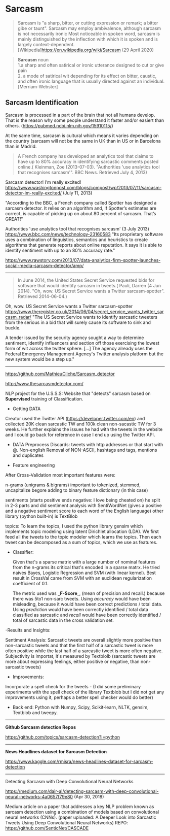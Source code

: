 # Sarcasm

>Sarcasm is "a sharp, bitter, or cutting expression or remark; a bitter gibe or taunt". Sarcasm may employ ambivalence, although sarcasm is not necessarily ironic Most noticeable in spoken word, sarcasm is mainly distinguished by the inflection with which it is spoken and is largely context-dependent. [Wikipedia]https://en.wikipedia.org/wiki/Sarcasm (29 April 2020)

>**Sarcasm** noun <br>1.a sharp and often satirical or ironic utterance designed to cut or give pain<br>2. a mode of satirical wit depending for its effect on bitter, caustic, and often ironic language that is usually directed against an individual. [Merriam-Webster]

## Sarcasm Identification

Sarcasm is processed in a part of the brain that not all humans develop. That is the reason why some people understand it faster and/or easiert than others. (https://pubmed.ncbi.nlm.nih.gov/15910115/)

At the same time, sarcasm is cultural which means it varies depending on the country (sarcasm will not be the same in UK than in US or in Barcelona than in Madrid. 

>A French company has developed an analytics tool that claims to have up to 80% accuracy in identifying sarcastic comments posted online.( Kleinman, Zoe (2013-07-03). "Authorities 'use analytics tool that recognises sarcasm'". BBC News. Retrieved July 4, 2013)

Sarcasm detector! I’m really excited!
https://www.washingtonpost.com/blogs/compost/wp/2013/07/11/sarcasm-detector-im-really-excited/ (July 11, 2013)

"According to the BBC, a French company called Spotter has designed a sarcasm detector. It relies on an algorithm and, if Spotter’s estimates are correct, is capable of picking up on about 80 percent of sarcasm. That’s GREAT!"

Authorities 'use analytics tool that recognises sarcasm' (3 July 2013)
https://www.bbc.com/news/technology-23160583
"Its proprietary software uses a combination of linguistics, semantics and heuristics to create algorithms that generate reports about online reputation. It says it is able to identify sentiment with up to an 80% accuracy rate."


https://www.rawstory.com/2013/07/data-analytics-firm-spotter-launches-social-media-sarcasm-detector/amp/

-----------

>In June 2014, the United States Secret Service requested bids for software that would identify sarcasm in tweets.( Pauli, Darren (4 Jun 2014). "Oh, wow. US Secret Service wants a Twitter sarcasm-spotter". Retrieved 2014-06-04.)

Oh, wow. US Secret Service wants a Twitter sarcasm-spotter
https://www.theregister.co.uk/2014/06/04/secret_service_wants_twitter_sarcasm_radar/
"The US Secret Service wants to identify sarcastic tweeters from the serious in a bid that will surely cause its software to sink and buckle.

A tender issued by the security agency sought a way to determine sentiment, identify influencers and section off those exercising the lowest form of wit across the twitter sphere.
[...]
The agency already uses the Federal Emergency Management Agency's Twitter analysis platform but the new system would be a step up."

---------------

https://github.com/MathieuCliche/Sarcasm_detector

http://www.thesarcasmdetector.com/


NLP project for the U.S.S.S: Website that "detects" sarcasm based on **Supervised** training of Classification. 

- Getting DATA

Creator used the Twitter API (https://developer.twitter.com/en) and collected 20K clean sarcastic TW and 100k clean non-sacastic TW for 3 weeks. He further explains the issues he had with the tweets in the website and I could go back for reference in case I end up using the Twitter API.

- DATA Preprocess
Discards:
  tweets with http addresses or that start with @.
  Non-english
Removal of NON-ASCII, hashtags and tags, mentions and duplicates

- Feature engineering

After Cross-Validation most important features were:
  
  n-grams (unigrams & bigrams) important to tokenized, stemmed, uncapitalize begore adding to binary feature dictionary (in this case) 
 
 sentiments (starts positive ends negative: I love being cheated on) he split in 2-3 parts and did sentiment analysis with SentiWordNet (gives a positive and a negative sentiment score to each word of the English language) other library (python built-in) is TextBlob
 
 topics: To learn the topics, I used the python library gensim which implements topic modeling using latent Dirichlet allocation (LDA). We first feed all the tweets to the topic modeler which learns the topics. Then each tweet can be decomposed as a sum of topics, which we use as features.

- Classifier:
  
  Given that's a sparse matrix with a large number of nominal features from the n-grams its critical that's encoded in a sparse matrx. He tried naives Bayes, Logistic Regression and SVM (with linear kernel). Best result in CrossVal came from SVM with an euclidean regularization coefficient of 0.1.
  
  The metric used was **_F-Score**_, (mean of precision and recall.) because there was 5to1 non-sarc tweets. Using _accuracy_ would have been misleading, because it would have been correct predictions / total data. Using _prediction_ would have been correctly identified / total data classified as sarcastic and _recall_ would have been correctly identified / total of sarcastic data in the cross validation set.
  
 -Results and Insights:
 
  Sentiment Analysis: Sarcastic tweets are overall slightly more positive than non-sarcastic tweets and that the first half of a sarcastic tweet is more often positive while the last half of a sarcastic tweet is more often negative. Subjectivity is importat, it's measured by Textblolb (sarcastic tweets are more about expressing feelings, either positive or negative, than non-sarcastic tweets)
  
 - Improvements: 
 
  Incorporate a spell check for the tweets - (I did some preliminary experiments with the spell check of the library Textblob but I did not get any improvements using it, perhaps a better spell checker would do better)
  
 - Back end: Python with Numpy, Scipy, Scikit-learn, NLTK, gensim, Textblob and tweepy.

---------------

**Github Sarcasm detection Repos**

https://github.com/topics/sarcasm-detection?l=python

---------------

**News Headlines dataset for Sarcasm Detection**

https://www.kaggle.com/rmisra/news-headlines-dataset-for-sarcasm-detection

---------------

Detecting Sarcasm with Deep Convolutional Neural Networks

https://medium.com/dair-ai/detecting-sarcasm-with-deep-convolutional-neural-networks-4a0657f79e80 (Apr 30, 2018)

Medium article on a paper that addresses a key NLP problem known as sarcasm detection using a combination of models based on convolutional neural networks (CNNs). (paper uploaded: A Deeper Look into Sarcastic Tweets Using Deep Convolutional Neural Networks) REPO: https://github.com/SenticNet/CASCADE




